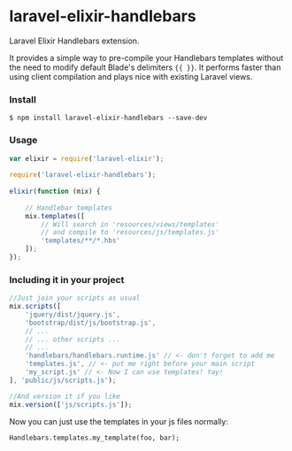 # laravel-elixir-handlebars
Laravel Elixir Handlebars extension. 

It provides a simple way to pre-compile your Handlebars templates without the need to modify default Blade's delimiters `{{ }}`. It performs faster than using client compilation and plays nice with existing Laravel views.

### Install
`$ npm install laravel-elixir-handlebars --save-dev`

### Usage
```javascript
var elixir = require('laravel-elixir');
 
require('laravel-elixir-handlebars');
 
elixir(function (mix) {
 
    // Handlebar templates 
    mix.templates([
        // Will search in 'resources/views/templates' 
        // and compile to 'resources/js/templates.js'
        'templates/**/*.hbs' 
    ]);
});
```

### Including it in your project
```javascript
//Just join your scripts as usual
mix.scripts([
    'jquery/dist/jquery.js',
    'bootstrap/dist/js/bootstrap.js',
    // ...
    // ... other scripts ...
    // ...
    'handlebars/handlebars.runtime.js' // <- don't forget to add me
    'templates.js', // <- put me right before your main script
    'my_script.js' // <- Now I can use templates! Yay!
], 'public/js/scripts.js');

//And version it if you like
mix.version(['js/scripts.js']);
```

Now you can just use the templates in your js files normally:

`Handlebars.templates.my_template(foo, bar);`
